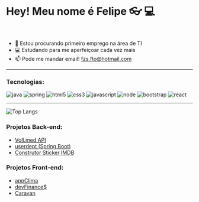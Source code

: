 # Hey! Meu nome é Felipe  👓 💻
<br>

 
- 🔭 Estou procurando primeiro emprego na área de TI
- 💻 Estudando para me aperfeiçoar cada vez mais
- 📫 Pode me mandar email! fzs.fto@hotmail.com   
------
 <!-- <a href="https://www.linkedin.com/in/fzspht/" target="_blank"><img  alt="linkedin" src="https://img.shields.io/badge/LinkedIn-0077B5?style=for-the-badge&logo=linkedin&logoColor=white"> </a> -->

### Tecnologias:
<div style="display: inline_block">
  <img  alt="java" src="https://img.shields.io/badge/java-%23ED8B00.svg?style=for-the-badge&logo=openjdk&logoColor=black">
  <img alt="spring" src="https://img.shields.io/badge/spring-%236DB33F.svg?style=for-the-badge&logo=spring&logoColor=black">
  <img  alt="html5" src="https://img.shields.io/badge/HTML5-E34F26?style=for-the-badge&logo=html5&logoColor=black">
  <img  alt="css3" src="https://img.shields.io/badge/CSS3-1572B6?style=for-the-badge&logo=css3&logoColor=black">
  <img  alt="javascript" src="https://img.shields.io/badge/JavaScript-F7DF1E?style=for-the-badge&logo=javascript&logoColor=black"> 
  <img  alt="node" src="https://img.shields.io/badge/Node.js-43853D?style=for-the-badge&logo=node.js&logoColor=black">
  <img  alt="bootstrap" src="https://img.shields.io/badge/Bootstrap-563D7C?style=for-the-badge&logo=bootstrap&logoColor=black">
  <img  alt="react" src="https://img.shields.io/badge/React-61DAEB?style=for-the-badge&logo=react&logoColor=black">  
 </div>
 
 ---------------

<!-- [![Top Langs](https://github-readme-stats.vercel.app/api/top-langs/?username=fzsdev&layout=compact)](#) -->

![Top Langs](https://github-readme-stats.vercel.app/api/top-langs/?username=fzsdev&hide_progress=true&theme=tokyonight&langs_count=8)
<!-- &hide=html,css // hide para esconder linguagens -->

### Projetos Back-end:

- <a href="https://github.com/fzsdev/Voll.med" target="_blank">Voll.med API</a> 
- <a href="https://github.com/fzsdev/userdept" target="_blank">userdept (Spring Boot)</a>
- <a href="https://github.com/fzsdev/Projeto_JAVA_Alura" target="_blank">Construtor Sticker IMDB</a>

### Projetos Front-end:

- <a href="https://fzsdev.github.io/appClima" target="_blank">appClima</a> 
- <a href="https://fzsdev.github.io/projeto_devfinances/" target="_blank">devFinance$</a>
- <a href="https://fzsdev.github.io/caravan" target="_blank">Caravan</a>
<!-- - <a href="#"></a> -->


<!-- [![Felipe GitHub stats](https://github-readme-stats.vercel.app/api?username=fzsdev&hide=stars,issues&show_icons=true&theme=tokyonight)](#) -->

<!-- [![Top Langs](https://github-readme-stats.vercel.app/api/top-langs/?username=fzsdev&langs_count=8&theme=tokyonight)](https://github.com/fzsdev/github-readme-stats) -->











